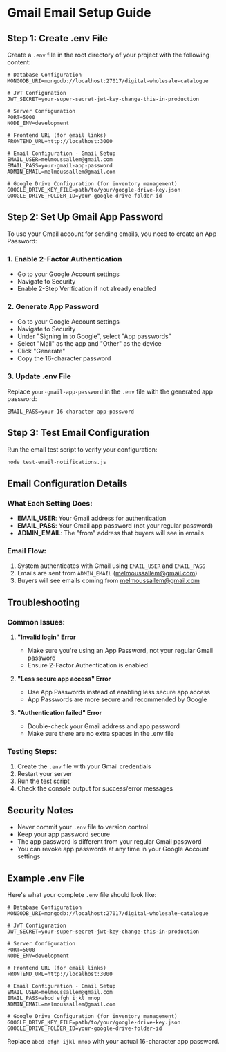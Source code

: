 # Gmail Email Setup Guide

## Step 1: Create .env File

Create a `.env` file in the root directory of your project with the following content:

```env
# Database Configuration
MONGODB_URI=mongodb://localhost:27017/digital-wholesale-catalogue

# JWT Configuration
JWT_SECRET=your-super-secret-jwt-key-change-this-in-production

# Server Configuration
PORT=5000
NODE_ENV=development

# Frontend URL (for email links)
FRONTEND_URL=http://localhost:3000

# Email Configuration - Gmail Setup
EMAIL_USER=melmoussallem@gmail.com
EMAIL_PASS=your-gmail-app-password
ADMIN_EMAIL=melmoussallem@gmail.com

# Google Drive Configuration (for inventory management)
GOOGLE_DRIVE_KEY_FILE=path/to/your/google-drive-key.json
GOOGLE_DRIVE_FOLDER_ID=your-google-drive-folder-id
```

## Step 2: Set Up Gmail App Password

To use your Gmail account for sending emails, you need to create an App Password:

### 1. Enable 2-Factor Authentication
- Go to your Google Account settings
- Navigate to Security
- Enable 2-Step Verification if not already enabled

### 2. Generate App Password
- Go to your Google Account settings
- Navigate to Security
- Under "Signing in to Google", select "App passwords"
- Select "Mail" as the app and "Other" as the device
- Click "Generate"
- Copy the 16-character password

### 3. Update .env File
Replace `your-gmail-app-password` in the `.env` file with the generated app password:

```env
EMAIL_PASS=your-16-character-app-password
```

## Step 3: Test Email Configuration

Run the email test script to verify your configuration:

```bash
node test-email-notifications.js
```

## Email Configuration Details

### What Each Setting Does:

- **EMAIL_USER**: Your Gmail address for authentication
- **EMAIL_PASS**: Your Gmail app password (not your regular password)
- **ADMIN_EMAIL**: The "from" address that buyers will see in emails

### Email Flow:
1. System authenticates with Gmail using `EMAIL_USER` and `EMAIL_PASS`
2. Emails are sent from `ADMIN_EMAIL` (melmoussallem@gmail.com)
3. Buyers will see emails coming from melmoussallem@gmail.com

## Troubleshooting

### Common Issues:

1. **"Invalid login" Error**
   - Make sure you're using an App Password, not your regular Gmail password
   - Ensure 2-Factor Authentication is enabled

2. **"Less secure app access" Error**
   - Use App Passwords instead of enabling less secure app access
   - App Passwords are more secure and recommended by Google

3. **"Authentication failed" Error**
   - Double-check your Gmail address and app password
   - Make sure there are no extra spaces in the .env file

### Testing Steps:

1. Create the `.env` file with your Gmail credentials
2. Restart your server
3. Run the test script
4. Check the console output for success/error messages

## Security Notes

- Never commit your `.env` file to version control
- Keep your app password secure
- The app password is different from your regular Gmail password
- You can revoke app passwords at any time in your Google Account settings

## Example .env File

Here's what your complete `.env` file should look like:

```env
# Database Configuration
MONGODB_URI=mongodb://localhost:27017/digital-wholesale-catalogue

# JWT Configuration
JWT_SECRET=your-super-secret-jwt-key-change-this-in-production

# Server Configuration
PORT=5000
NODE_ENV=development

# Frontend URL (for email links)
FRONTEND_URL=http://localhost:3000

# Email Configuration - Gmail Setup
EMAIL_USER=melmoussallem@gmail.com
EMAIL_PASS=abcd efgh ijkl mnop
ADMIN_EMAIL=melmoussallem@gmail.com

# Google Drive Configuration (for inventory management)
GOOGLE_DRIVE_KEY_FILE=path/to/your/google-drive-key.json
GOOGLE_DRIVE_FOLDER_ID=your-google-drive-folder-id
```

Replace `abcd efgh ijkl mnop` with your actual 16-character app password. 